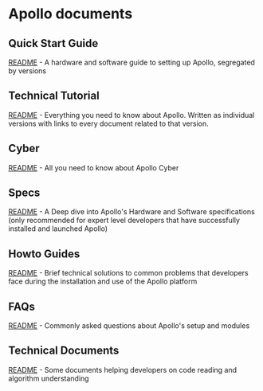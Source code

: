 # Apollo documents

## Quick Start Guide

[README](quickstart/README.md) - A hardware and software guide to setting up Apollo, segregated by versions

## Technical Tutorial

[README](technical_tutorial/README.md) - Everything you need to know about Apollo. Written as individual versions with links to every document related to that version.

## Cyber

[README](cyber/README.md) - All you need to know about Apollo Cyber

## Specs

[README](specs/README.md) - A Deep dive into Apollo's Hardware and Software specifications (only recommended for expert level developers that have successfully installed and launched Apollo)

## Howto Guides

[README](howto/README.md) - Brief technical solutions to common problems that developers face during the installation and use of the Apollo platform

## FAQs

[README](FAQs/README.md) - Commonly asked questions about Apollo's setup and modules

## Technical Documents

[README](technical_documents/README.md) - Some documents helping developers on code reading and algorithm understanding

